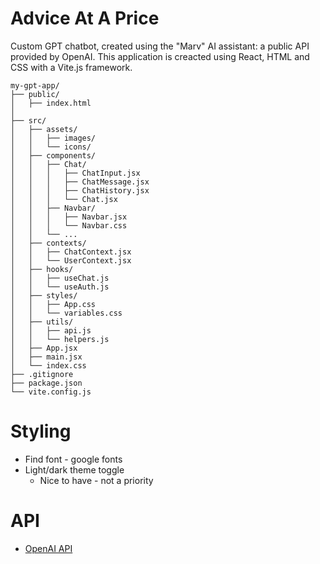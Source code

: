 
# Advice At A Price

 Custom GPT chatbot, created using the "Marv" AI assistant: a public API provided by OpenAI. This application is creacted using React, HTML and CSS with a Vite.js framework.

```
my-gpt-app/
├── public/
│   ├── index.html
│ 
├── src/
│   ├── assets/
│   │   ├── images/
│   │   └── icons/
│   ├── components/
│   │   ├── Chat/
│   │   │   ├── ChatInput.jsx
│   │   │   ├── ChatMessage.jsx
│   │   │   ├── ChatHistory.jsx
│   │   │   └── Chat.jsx
│   │   ├── Navbar/
│   │   │   ├── Navbar.jsx
│   │   │   └── Navbar.css
│   │   └── ...                  
│   ├── contexts/                
│   │   ├── ChatContext.jsx
│   │   └── UserContext.jsx
│   ├── hooks/                   
│   │   ├── useChat.js
│   │   └── useAuth.js
│   ├── styles/                  
│   │   ├── App.css
│   │   └── variables.css       
│   ├── utils/                   
│   │   ├── api.js               
│   │   └── helpers.js
│   ├── App.jsx                  
│   ├── main.jsx                 
│   └── index.css               
├── .gitignore
├── package.json
└── vite.config.js
```

# Styling

- Find font - google fonts
- Light/dark theme toggle
  - Nice to have - not a priority


# API

- [OpenAI API](https://platform.openai.com/docs/overview)